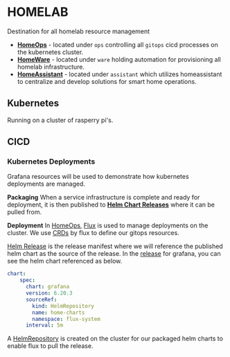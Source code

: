 # HOMELAB

Destination for all homelab resource management

* [**HomeOps**](https://github.com/teaglebuilt/homeops) - located under `ops` controlling all `gitops` cicd processes on the kubernetes cluster.
* [**HomeWare**](https://github.com/teaglebuilt/homeware) - located under `ware` holding automation for provisioning all homelab infrastructure.
* [**HomeAssistant**](https://github.com/teaglebuilt/homeassistant) - located under `assistant` which utilizes homeassistant to centralize and develop solutions for smart home operations.

## Kubernetes

Running on a cluster of rasperry pi's.


## CICD


### Kubernetes Deployments

Grafana resources will be used to demonstrate how kubernetes deployments are managed.

**Packaging**
When a service infrastructure is complete and ready for deployment, it is then published to [**Helm Chart Releases**](https://github.com/teaglebuilt/charts) where it can be pulled from.


**Deployment**
In [HomeOps](https://github.com/teaglebuilt/homeops), [Flux](https://fluxcd.io/docs/) is used to manage deployments on the cluster. We use [CRDs]() by flux to define our gitops resources.

[Helm Release]() is the release manifest where we will reference the published helm chart as the source of the release. In the [release](https://github.com/teaglebuilt/homeops/blob/master/apps/prod/monitoring/grafana/release.yaml) for grafana, you can see the helm chart referenced
as below.
```yaml
chart:
    spec:
      chart: grafana
      version: 6.20.3
      sourceRef:
        kind: HelmRepository
        name: home-charts
        namespace: flux-system
      interval: 5m
```

A [HelmRepository](https://github.com/teaglebuilt/homeops/blob/master/repos/home.yaml) is created on the cluster for our packaged helm charts to enable flux to pull the release.

